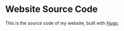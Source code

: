 # Website Source Code

This is the source code of my website, built with [Hugo](https://gohugo.io/).

<!--
hugo new journal/"2020-03-27-post-title".md
-->
